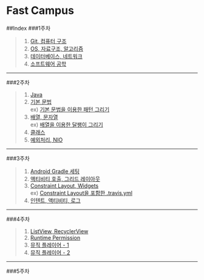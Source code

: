# Fast Campus

##Index
###1주차
>1.  [Git, 컴퓨터 구조](https://github.com/Ekutz/Fast_Campus_JS/blob/master/170110/README.md)  
>2. [OS, 자료구조, 알고리즘](https://github.com/Ekutz/Fast_Campus_JS/blob/master/170111/README.md)  
>3. [데이터베이스, 네트워크](https://github.com/Ekutz/Fast_Campus_JS/blob/master/170112/README.md)  
>4. [소프트웨어 공학](https://github.com/Ekutz/Fast_Campus_JS/blob/master/170113/README.md)

---
###2주차
>1. [Java](https://github.com/Ekutz/Fast_Campus_JS/blob/master/170116/README.md)  
>2. [기본 문법](https://github.com/Ekutz/Fast_Campus_JS/blob/master/170117/README.md)  
> ex) [기본 문법을 이용한 패턴 그리기](https://github.com/Ekutz/Fast_Campus_JS/blob/master/170119_ex/README.md)
>3. [배열, 문자열](https://github.com/Ekutz/Fast_Campus_JS/blob/master/170118/README.md)  
> ex) [배열을 이용한 달팽이 그리기](https://github.com/Ekutz/Fast_Campus_JS/blob/master/170120_snail/README.md)
>4. [클래스](https://github.com/Ekutz/Fast_Campus_JS/blob/master/170119/README.md)
>5. [예외처리, NIO](https://github.com/Ekutz/Fast_Campus_JS/blob/master/170120/README.md)

--------
###3주차
>1. [Android Gradle 세팅](https://github.com/Ekutz/Fast_Campus_JS/blob/master/170123/README.md)
>2. [액티비티 호출, 그리드 레이아웃](https://github.com/Ekutz/Fast_Campus_JS/blob/master/170124/README.md)
>3. [Constraint Layout, Widgets](https://github.com/Ekutz/Fast_Campus_JS/blob/master/170125/README.md)  
>ex) [Constraint Layout을 포함한 .travis.yml](https://github.com/Ekutz/Fast_Campus_JS/blob/master/170126_travis/README.md)
>4. [인텐트, 액티비티, 로그](https://github.com/Ekutz/Fast_Campus_JS/blob/master/170126/README.md)

--------

###4주차
>1. [ListView, RecyclerView](https://github.com/Ekutz/Fast_Campus_JS/blob/master/170131/README.md)
>2. [Runtime Permission](https://github.com/Ekutz/Fast_Campus_JS/blob/master/170201/README.md)
>3. [뮤직 플레이어 - 1](https://github.com/Ekutz/Fast_Campus_JS/blob/master/170202_MusicPlayer_1/README.md)
>4. [뮤직 플레이어 - 2](https://github.com/Ekutz/Fast_Campus_JS/blob/master/170203_MusicPlayer_2/README.md)

---

###5주차